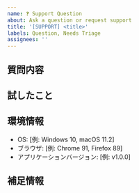 ```yaml
---
name: ❓ Support Question
about: Ask a question or request support
title: '[SUPPORT] <title>'
labels: Question, Needs Triage
assignees: ''
---
```


<!-- 質問・サポート依頼用テンプレート -->
## 質問内容

<!-- 質問やサポート依頼の内容を具体的に記載してください。 -->

## 試したこと

<!-- 問題解決のために試したことや調査した内容を記載してください。 -->

## 環境情報

- OS: [例: Windows 10, macOS 11.2]
- ブラウザ: [例: Chrome 91, Firefox 89]
- アプリケーションバージョン: [例: v1.0.0]

## 補足情報

<!-- その他、開発者が問題解決に役立つ情報があれば記載してください。 -->
